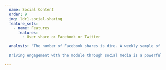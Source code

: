 ```yaml
---
  name: Social Content
  order: 9
  img: ldr1-social-sharing
  feature_sets:
    - name: Features
      features:
        - User share on Facebook or Twitter

  analysis: "The number of Facebook shares is dire. A weekly sample of data shows that in 1,283,178 widget views, resulting in 124,785 song likes, there were only 233 Facebook shares. That's around 0.1% of song likes. Twitter shares are slightly more positive, coming it at 3618, or almost 3% of song likes. These numbers could be the result of stations not using the features, or the features not being visible enough. Either way, social sharing is not part of the core feature set of LDR1, and should be treated as such. If we are to adopt a hierarchical naviation, burying these controls behind a click would be highly advisable, assuming that we want to keep them at all.<br><br>
  
  Driving engagement with the module through social media is a powerful tactic, and should absolutely be used, but I would ask what the major goals of adding social media to the widget itself are."

---
```



